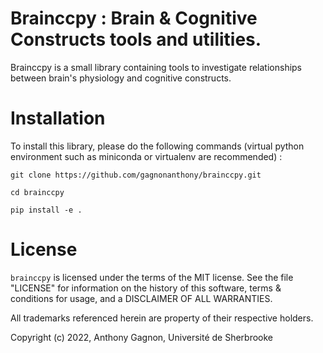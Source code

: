 # Brainccpy : Brain & Cognitive Constructs tools and utilities.

Brainccpy is a small library containing tools to investigate relationships between
brain's physiology and cognitive constructs.

Installation
=======
To install this library, please do the following commands (virtual python
environment such as miniconda or virtualenv are recommended) :

``git clone https://github.com/gagnonanthony/brainccpy.git``

``cd brainccpy``

``pip install -e .``

License
=======
``brainccpy`` is licensed under the terms of the MIT license. See the file
"LICENSE" for information on the history of this software, terms & conditions
for usage, and a DISCLAIMER OF ALL WARRANTIES.

All trademarks referenced herein are property of their respective holders.

Copyright (c) 2022, Anthony Gagnon,
Université de Sherbrooke
